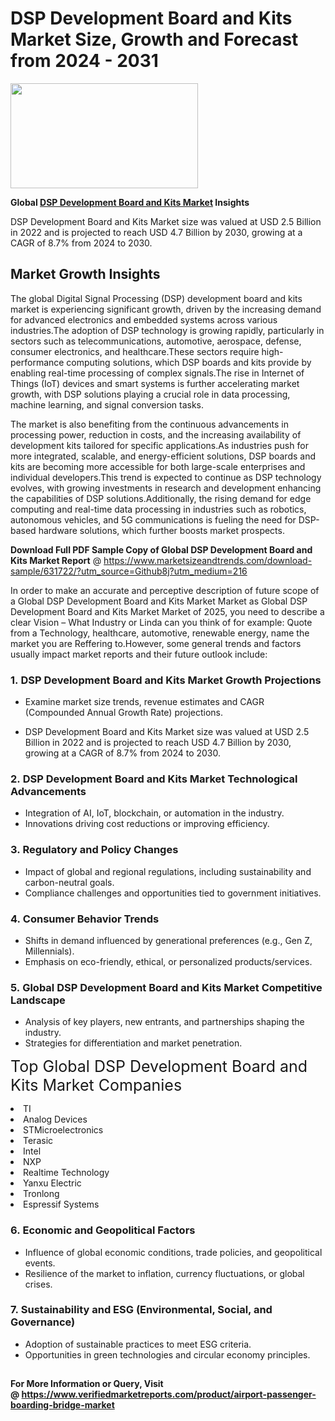<H1>DSP Development Board and Kits Market Size, Growth and Forecast from 2024 - 2031</H1><img class="aligncenter size-medium wp-image-584254" src="https://thirdeyenews.in/wp-content/uploads/2024/09/Global-Market-Research-300x168.jpeg" alt="" width="300" height="168" /><p><strong>Global&nbsp;<a href="https://www.marketsizeandtrends.com/download-sample/631722/?utm_source=Github8j?utm_medium=216">DSP Development Board and Kits Market</a> Insights</strong></p><p>DSP Development Board and Kits Market size was valued at USD 2.5 Billion in 2022 and is projected to reach USD 4.7 Billion by 2030, growing at a CAGR of 8.7% from 2024 to 2030.</p><p><h2>Market Growth Insights</h2> <p>The global Digital Signal Processing (DSP) development board and kits market is experiencing significant growth, driven by the increasing demand for advanced electronics and embedded systems across various industries.The adoption of DSP technology is growing rapidly, particularly in sectors such as telecommunications, automotive, aerospace, defense, consumer electronics, and healthcare.These sectors require high-performance computing solutions, which DSP boards and kits provide by enabling real-time processing of complex signals.The rise in Internet of Things (IoT) devices and smart systems is further accelerating market growth, with DSP solutions playing a crucial role in data processing, machine learning, and signal conversion tasks.</p> <p>The market is also benefiting from the continuous advancements in processing power, reduction in costs, and the increasing availability of development kits tailored for specific applications.As industries push for more integrated, scalable, and energy-efficient solutions, DSP boards and kits are becoming more accessible for both large-scale enterprises and individual developers.This trend is expected to continue as DSP technology evolves, with growing investments in research and development enhancing the capabilities of DSP solutions.Additionally, the rising demand for edge computing and real-time data processing in industries such as robotics, autonomous vehicles, and 5G communications is fueling the need for DSP-based hardware solutions, which further boosts market prospects.</p> <p><span class=""><strong>Download Full PDF Sample Copy of Global DSP Development Board and Kits Market Report</strong> @ <a href="https://www.marketsizeandtrends.com/download-sample/631722/?utm_source=Github8j?utm_medium=216" target="_blank">https://www.marketsizeandtrends.com/download-sample/631722/?utm_source=Github8j?utm_medium=216</a></span></p><p>In order to make an accurate and perceptive description of future scope of a Global&nbsp;DSP Development Board and Kits Market Market as Global&nbsp;DSP Development Board and Kits Market Market of 2025, you need to describe a clear Vision &ndash; What Industry or Linda can you think of for example: Quote from a Technology, healthcare, automotive, renewable energy, name the market you are Reffering to.However, some general trends and factors usually impact market reports and their future outlook include:</p><h3>1.&nbsp;<strong>DSP Development Board and Kits Market Growth Projections</strong></h3><ul><li>Examine market size trends, revenue estimates and CAGR (Compounded Annual Growth Rate) projections.</li><li><p>DSP Development Board and Kits Market size was valued at USD 2.5 Billion in 2022 and is projected to reach USD 4.7 Billion by 2030, growing at a CAGR of 8.7% from 2024 to 2030.</p></li></ul><h3>2.&nbsp;<strong>DSP Development Board and Kits Market Technological Advancements</strong></h3><ul><li>Integration of AI, IoT, blockchain, or automation in the industry.</li><li>Innovations driving cost reductions or improving efficiency.</li></ul><h3>3.&nbsp;<strong>Regulatory and Policy Changes</strong></h3><ul><li>Impact of global and regional regulations, including sustainability and carbon-neutral goals.</li><li>Compliance challenges and opportunities tied to government initiatives.</li></ul><h3>4.&nbsp;<strong>Consumer Behavior Trends</strong></h3><ul><li>Shifts in demand influenced by generational preferences (e.g., Gen Z, Millennials).</li><li>Emphasis on eco-friendly, ethical, or personalized products/services.</li></ul><h3>5.&nbsp;<strong>Global DSP Development Board and Kits Market Competitive Landscape</strong></h3><ul><li>Analysis of key players, new entrants, and partnerships shaping the industry.</li><li>Strategies for differentiation and market penetration.</li></ul><p data-pm-slice="1 1 []"><span style="color: inherit; font-family: inherit; font-size: 25px;">Top Global DSP Development Board and Kits Market Companies</span></p><div class="" data-test-id=""><p><li>TI</li><li> Analog Devices</li><li> STMicroelectronics</li><li> Terasic</li><li> Intel</li><li> NXP</li><li> Realtime Technology</li><li> Yanxu Electric</li><li> Tronlong</li><li> Espressif Systems</li></p></div><h3>6.&nbsp;<strong>Economic and Geopolitical Factors</strong></h3><ul><li>Influence of global economic conditions, trade policies, and geopolitical events.</li><li>Resilience of the market to inflation, currency fluctuations, or global crises.</li></ul><h3>7.&nbsp;<strong>Sustainability and ESG (Environmental, Social, and Governance)</strong></h3><ul><li>Adoption of sustainable practices to meet ESG criteria.</li><li>Opportunities in green technologies and circular economy principles.</li></ul><h2><strong style="font-size: 14px;">For More Information or Query, Visit @&nbsp;</strong><a style="background-color: #ffffff; font-size: 14px;" href="https://www.marketsizeandtrends.com/report/dsp-development-board-and-kits-market/" target="_blank">https://www.verifiedmarketreports.com/product/airport-passenger-boarding-bridge-market</a></h2>
